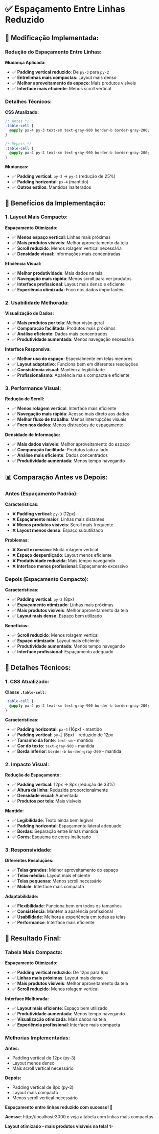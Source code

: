 # ✅ Espaçamento Entre Linhas Reduzido

## 🚀 Modificação Implementada:

### **Redução do Espaçamento Entre Linhas:**

**Mudança Aplicada:**
- ✅ **Padding vertical reduzido**: De `py-3` para `py-2`
- ✅ **Entrelinhas mais compactas**: Layout mais denso
- ✅ **Melhor aproveitamento do espaço**: Mais produtos visíveis
- ✅ **Interface mais eficiente**: Menos scroll vertical

### **Detalhes Técnicos:**

**CSS Atualizado:**
```css
/* Antes */
.table-cell {
  @apply px-4 py-3 text-sm text-gray-900 border-b border-gray-200;
}

/* Depois */
.table-cell {
  @apply px-4 py-2 text-sm text-gray-900 border-b border-gray-200;
}
```

**Mudanças:**
- ✅ **Padding vertical**: `py-3` → `py-2` (redução de 25%)
- ✅ **Padding horizontal**: `px-4` (mantido)
- ✅ **Outros estilos**: Mantidos inalterados

## 🎨 Benefícios da Implementação:

### **1. Layout Mais Compacto:**

**Espaçamento Otimizado:**
- ✅ **Menos espaço vertical**: Linhas mais próximas
- ✅ **Mais produtos visíveis**: Melhor aproveitamento da tela
- ✅ **Scroll reduzido**: Menos rolagem vertical necessária
- ✅ **Densidade visual**: Informações mais concentradas

**Eficiência Visual:**
- ✅ **Melhor produtividade**: Mais dados na tela
- ✅ **Navegação mais rápida**: Menos scroll para ver produtos
- ✅ **Interface profissional**: Layout mais denso e eficiente
- ✅ **Experiência otimizada**: Foco nos dados importantes

### **2. Usabilidade Melhorada:**

**Visualização de Dados:**
- ✅ **Mais produtos por tela**: Melhor visão geral
- ✅ **Comparação facilitada**: Produtos mais próximos
- ✅ **Análise eficiente**: Dados mais concentrados
- ✅ **Produtividade aumentada**: Menos navegação necessária

**Interface Responsiva:**
- ✅ **Melhor uso do espaço**: Especialmente em telas menores
- ✅ **Layout adaptativo**: Funciona bem em diferentes resoluções
- ✅ **Consistência visual**: Mantém a legibilidade
- ✅ **Profissionalismo**: Aparência mais compacta e eficiente

### **3. Performance Visual:**

**Redução de Scroll:**
- ✅ **Menos rolagem vertical**: Interface mais eficiente
- ✅ **Navegação mais rápida**: Acesso mais direto aos dados
- ✅ **Melhor fluxo de trabalho**: Menos interrupções visuais
- ✅ **Foco nos dados**: Menos distrações de espaçamento

**Densidade de Informação:**
- ✅ **Mais dados visíveis**: Melhor aproveitamento do espaço
- ✅ **Comparação facilitada**: Produtos lado a lado
- ✅ **Análise mais eficiente**: Dados concentrados
- ✅ **Produtividade aumentada**: Menos tempo navegando

## 📊 Comparação Antes vs Depois:

### **Antes (Espaçamento Padrão):**

**Características:**
- ❌ **Padding vertical**: `py-3` (12px)
- ❌ **Espaçamento maior**: Linhas mais distantes
- ❌ **Menos produtos visíveis**: Scroll mais frequente
- ❌ **Layout menos denso**: Espaço subutilizado

**Problemas:**
- ❌ **Scroll excessivo**: Muita rolagem vertical
- ❌ **Espaço desperdiçado**: Layout menos eficiente
- ❌ **Produtividade reduzida**: Mais tempo navegando
- ❌ **Interface menos profissional**: Espaçamento excessivo

### **Depois (Espaçamento Compacto):**

**Características:**
- ✅ **Padding vertical**: `py-2` (8px)
- ✅ **Espaçamento otimizado**: Linhas mais próximas
- ✅ **Mais produtos visíveis**: Melhor aproveitamento da tela
- ✅ **Layout mais denso**: Espaço bem utilizado

**Benefícios:**
- ✅ **Scroll reduzido**: Menos rolagem vertical
- ✅ **Espaço otimizado**: Layout mais eficiente
- ✅ **Produtividade aumentada**: Menos tempo navegando
- ✅ **Interface profissional**: Espaçamento adequado

## 🔧 Detalhes Técnicos:

### **1. CSS Atualizado:**

**Classe `.table-cell`:**
```css
.table-cell {
  @apply px-4 py-2 text-sm text-gray-900 border-b border-gray-200;
}
```

**Características:**
- ✅ **Padding horizontal**: `px-4` (16px) - mantido
- ✅ **Padding vertical**: `py-2` (8px) - reduzido de 12px
- ✅ **Tamanho da fonte**: `text-sm` - mantido
- ✅ **Cor do texto**: `text-gray-900` - mantida
- ✅ **Borda inferior**: `border-b border-gray-200` - mantida

### **2. Impacto Visual:**

**Redução de Espaçamento:**
- ✅ **Padding vertical**: 12px → 8px (redução de 33%)
- ✅ **Altura da linha**: Reduzida proporcionalmente
- ✅ **Densidade visual**: Aumentada
- ✅ **Produtos por tela**: Mais visíveis

**Mantido:**
- ✅ **Legibilidade**: Texto ainda bem legível
- ✅ **Padding horizontal**: Espaçamento lateral adequado
- ✅ **Bordas**: Separação entre linhas mantida
- ✅ **Cores**: Esquema de cores inalterado

### **3. Responsividade:**

**Diferentes Resoluções:**
- ✅ **Telas grandes**: Melhor aproveitamento do espaço
- ✅ **Telas médias**: Layout mais eficiente
- ✅ **Telas pequenas**: Menos scroll necessário
- ✅ **Mobile**: Interface mais compacta

**Adaptabilidade:**
- ✅ **Flexibilidade**: Funciona bem em todos os tamanhos
- ✅ **Consistência**: Mantém a aparência profissional
- ✅ **Usabilidade**: Melhora a experiência em todas as telas
- ✅ **Performance**: Interface mais eficiente

## 🎯 Resultado Final:

### **Tabela Mais Compacta:**

**Espaçamento Otimizado:**
- ✅ **Padding vertical reduzido**: De 12px para 8px
- ✅ **Linhas mais próximas**: Layout mais denso
- ✅ **Mais produtos visíveis**: Melhor aproveitamento da tela
- ✅ **Scroll reduzido**: Menos rolagem vertical

**Interface Melhorada:**
- ✅ **Layout mais eficiente**: Espaço bem utilizado
- ✅ **Produtividade aumentada**: Menos tempo navegando
- ✅ **Visualização otimizada**: Mais dados na tela
- ✅ **Experiência profissional**: Interface mais compacta

### **Melhorias Implementadas:**

**Antes:**
- Padding vertical de 12px (py-3)
- Layout menos denso
- Mais scroll vertical necessário

**Depois:**
- Padding vertical de 8px (py-2)
- Layout mais compacto
- Menos scroll vertical necessário

**Espaçamento entre linhas reduzido com sucesso! 🎉**

**Acesse**: http://localhost:3000 e veja a tabela com linhas mais compactas.

**Layout otimizado - mais produtos visíveis na tela! ✨**









